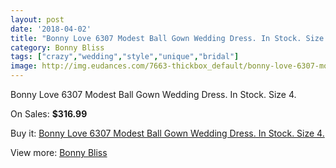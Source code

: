 ```yaml
---
layout: post
date: '2018-04-02'
title: "Bonny Love 6307 Modest Ball Gown Wedding Dress. In Stock. Size 4."
category: Bonny Bliss
tags: ["crazy","wedding","style","unique","bridal"]
image: http://img.eudances.com/7663-thickbox_default/bonny-love-6307-modest-ball-gown-wedding-dress-in-stock-size-4.jpg
---
```

Bonny Love 6307 Modest Ball Gown Wedding Dress. In Stock. Size 4.

On Sales: **$316.99**
<a href="https://www.eudances.com/en/bonny-bliss/2711-bonny-love-6307-modest-ball-gown-wedding-dress-in-stock-size-4.html"><amp-img layout="responsive" width="600" height="600" src="//img.eudances.com/7663-thickbox_default/bonny-love-6307-modest-ball-gown-wedding-dress-in-stock-size-4.jpg" alt="Bonny Love 6307 Modest Ball Gown Wedding Dress. In Stock. Size 4. 0" /></a>
<a href="https://www.eudances.com/en/bonny-bliss/2711-bonny-love-6307-modest-ball-gown-wedding-dress-in-stock-size-4.html"><amp-img layout="responsive" width="600" height="600" src="//img.eudances.com/7665-thickbox_default/bonny-love-6307-modest-ball-gown-wedding-dress-in-stock-size-4.jpg" alt="Bonny Love 6307 Modest Ball Gown Wedding Dress. In Stock. Size 4. 1" /></a>
<a href="https://www.eudances.com/en/bonny-bliss/2711-bonny-love-6307-modest-ball-gown-wedding-dress-in-stock-size-4.html"><amp-img layout="responsive" width="600" height="600" src="//img.eudances.com/7664-thickbox_default/bonny-love-6307-modest-ball-gown-wedding-dress-in-stock-size-4.jpg" alt="Bonny Love 6307 Modest Ball Gown Wedding Dress. In Stock. Size 4. 2" /></a>

Buy it: [Bonny Love 6307 Modest Ball Gown Wedding Dress. In Stock. Size 4.](https://www.eudances.com/en/bonny-bliss/2711-bonny-love-6307-modest-ball-gown-wedding-dress-in-stock-size-4.html "Bonny Love 6307 Modest Ball Gown Wedding Dress. In Stock. Size 4.")

View more: [Bonny Bliss](https://www.eudances.com/en/40-bonny-bliss "Bonny Bliss")